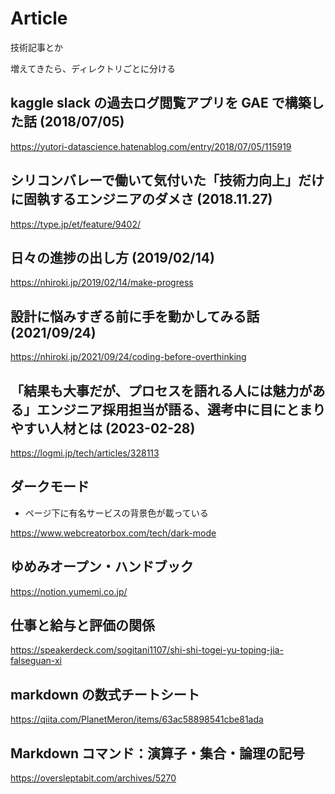 # Article

技術記事とか

増えてきたら、ディレクトリごとに分ける

## kaggle slack の過去ログ閲覧アプリを GAE で構築した話 (2018/07/05)

https://yutori-datascience.hatenablog.com/entry/2018/07/05/115919

## シリコンバレーで働いて気付いた「技術力向上」だけに固執するエンジニアのダメさ (2018.11.27)

https://type.jp/et/feature/9402/

## 日々の進捗の出し方 (2019/02/14)

https://nhiroki.jp/2019/02/14/make-progress

## 設計に悩みすぎる前に手を動かしてみる話 (2021/09/24)

https://nhiroki.jp/2021/09/24/coding-before-overthinking

## 「結果も大事だが、プロセスを語れる人には魅力がある」エンジニア採用担当が語る、選考中に目にとまりやすい人材とは (2023-02-28)

https://logmi.jp/tech/articles/328113

## ダークモード

- ページ下に有名サービスの背景色が載っている

https://www.webcreatorbox.com/tech/dark-mode

## ゆめみオープン・ハンドブック

https://notion.yumemi.co.jp/

## 仕事と給与と評価の関係

https://speakerdeck.com/sogitani1107/shi-shi-togei-yu-toping-jia-falseguan-xi

## markdown の数式チートシート

https://qiita.com/PlanetMeron/items/63ac58898541cbe81ada

## Markdown コマンド：演算子・集合・論理の記号

https://oversleptabit.com/archives/5270
